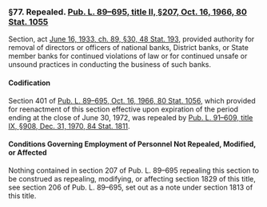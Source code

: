 ### §77. Repealed. [Pub. L. 89–695, title II, §207, Oct. 16, 1966, 80 Stat. 1055](/statviewer.htm?volume=80&page=1055) ###

Section, act [June 16, 1933, ch. 89, §30, 48 Stat. 193](/statviewer.htm?volume=48&page=193), provided authority for removal of directors or officers of national banks, District banks, or State member banks for continued violations of law or for continued unsafe or unsound practices in conducting the business of such banks.

#### Codification ####

Section 401 of [Pub. L. 89–695, Oct. 16, 1966, 80 Stat. 1056](/statviewer.htm?volume=80&page=1056), which provided for reenactment of this section effective upon expiration of the period ending at the close of June 30, 1972, was repealed by [Pub. L. 91–609, title IX, §908, Dec. 31, 1970, 84 Stat. 1811](/statviewer.htm?volume=84&page=1811).

#### Conditions Governing Employment of Personnel Not Repealed, Modified, or Affected ####

Nothing contained in section 207 of Pub. L. 89–695 repealing this section to be construed as repealing, modifying, or affecting section 1829 of this title, see section 206 of Pub. L. 89–695, set out as a note under section 1813 of this title.